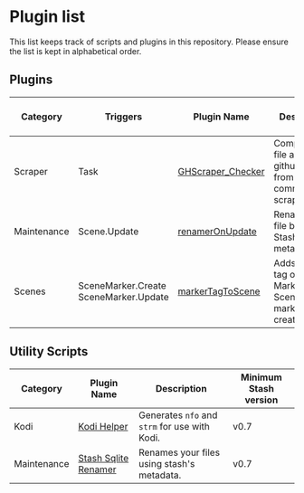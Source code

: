 # Plugin list

This list keeps track of scripts and plugins in this repository. Please ensure the list is kept in alphabetical order.

## Plugins

Category|Triggers|Plugin Name|Description|Minimum Stash version
--------|-----------|-----------|-----------|---------------------
Scraper|Task|[GHScraper_Checker](plugins/GHScraper_Checker)|Compare local file against github file from the community scraper repo.|v0.8
Maintenance|Scene.Update|[renamerOnUpdate](plugins/renamerOnUpdate)|Rename your file based on Stash metadata.|v0.7
Scenes|SceneMarker.Create<br />SceneMarker.Update|[markerTagToScene](plugins/markerTagToScene)|Adds primary tag of Scene Marker to the Scene on marker create/update.|v0.8 ([46bbede](https://github.com/stashapp/stash/commit/46bbede9a07144797d6f26cf414205b390ca88f9))


## Utility Scripts

Category|Plugin Name|Description|Minimum Stash version
--------|-----------|-----------|---------------------
Kodi|[Kodi Helper](scripts/kodi-helper)|Generates `nfo` and `strm` for use with Kodi.|v0.7
Maintenance|[Stash Sqlite Renamer](scripts/Sqlite_Renamer)|Renames your files using stash's metadata.|v0.7
